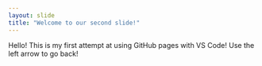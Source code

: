 ```yaml
---
layout: slide
title: "Welcome to our second slide!"
---
```

Hello! This is my first attempt at using GitHub pages with VS Code!
Use the left arrow to go back!
